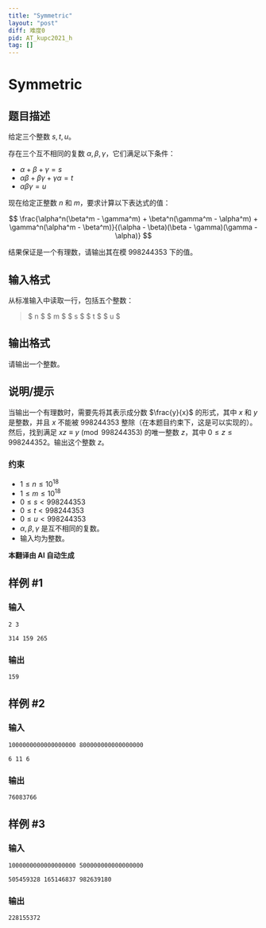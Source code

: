 ```yaml
---
title: "Symmetric"
layout: "post"
diff: 难度0
pid: AT_kupc2021_h
tag: []
---
```


# Symmetric

## 题目描述

给定三个整数 $s, t, u$。

存在三个互不相同的复数 $\alpha, \beta, \gamma$，它们满足以下条件：

- $\alpha + \beta + \gamma = s$
- $\alpha\beta + \beta\gamma + \gamma\alpha = t$
- $\alpha\beta\gamma = u$

现在给定正整数 $n$ 和 $m$，要求计算以下表达式的值：

$$
\frac{\alpha^n(\beta^m - \gamma^m) + \beta^n(\gamma^m - \alpha^m) + \gamma^n(\alpha^m - \beta^m)}{(\alpha - \beta)(\beta - \gamma)(\gamma - \alpha)}
$$

结果保证是一个有理数，请输出其在模 $998244353$ 下的值。

## 输入格式

从标准输入中读取一行，包括五个整数：

> $ n $ $ m $ $ s $ $ t $ $ u $

## 输出格式

请输出一个整数。

## 说明/提示

当输出一个有理数时，需要先将其表示成分数 $\frac{y}{x}$ 的形式，其中 $x$ 和 $y$ 是整数，并且 $x$ 不能被 $998244353$ 整除（在本题目约束下，这是可以实现的）。然后，找到满足 $xz \equiv y \pmod{998244353}$ 的唯一整数 $z$，其中 $0 \leq z \leq 998244352$。输出这个整数 $z$。

### 约束

- $1 \leq n \leq 10^{18}$
- $1 \leq m \leq 10^{18}$
- $0 \leq s < 998244353$
- $0 \leq t < 998244353$
- $0 \leq u < 998244353$
- $\alpha, \beta, \gamma$ 是互不相同的复数。
- 输入均为整数。

 **本翻译由 AI 自动生成**

## 样例 #1

### 输入

```
2 3
314 159 265
```

### 输出

```
159
```

## 样例 #2

### 输入

```
1000000000000000000 800000000000000000
6 11 6
```

### 输出

```
76083766
```

## 样例 #3

### 输入

```
1000000000000000000 500000000000000000
505459328 165146837 982639180
```

### 输出

```
228155372
```

